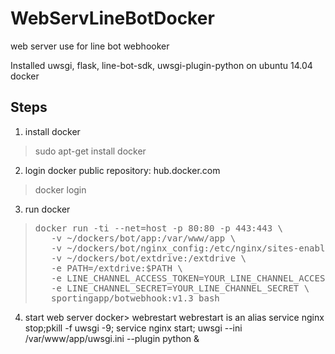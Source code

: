 # WebServLineBotDocker
web server use for line bot webhooker

Installed uwsgi, flask, line-bot-sdk, uwsgi-plugin-python on ubuntu 14.04 docker

## Steps
1. install docker
>    sudo apt-get install docker

2. login docker public repository: hub.docker.com
>    docker login

3. run docker
><pre>docker run -ti --net=host -p 80:80 -p 443:443 \
>    -v ~/dockers/bot/app:/var/www/app \
>    -v ~/dockers/bot/nginx_config:/etc/nginx/sites-enabled/ \
>    -v ~/dockers/bot/extdrive:/extdrive \
>    -e PATH=/extdrive:$PATH \
>    -e LINE_CHANNEL_ACCESS_TOKEN=YOUR_LINE_CHANNEL_ACCESS_TOKEN \
>    -e LINE_CHANNEL_SECRET=YOUR_LINE_CHANNEL_SECRET \
>    sportingapp/botwebhook:v1.3 bash</pre>
  
4. start web server
       docker> webrestart
       webrestart is an alias
       service nginx stop;pkill -f uwsgi -9; service nginx start; uwsgi --ini /var/www/app/uwsgi.ini --plugin python &
